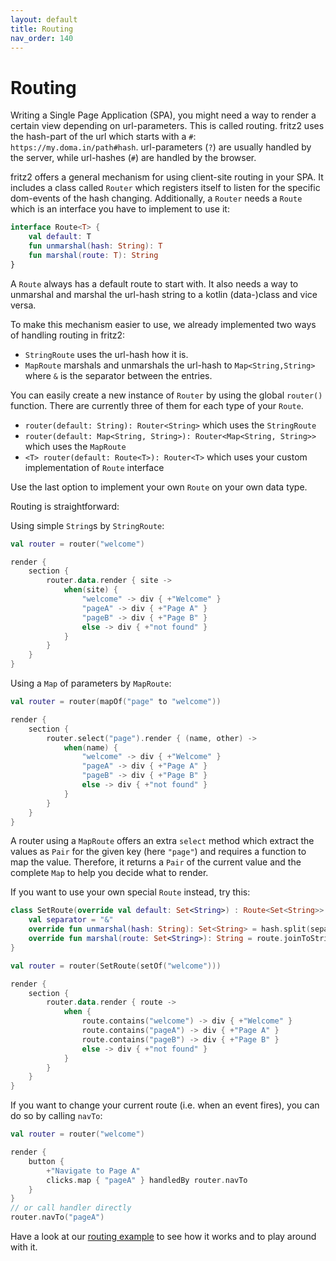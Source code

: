 ```yaml
---
layout: default
title: Routing
nav_order: 140
---
```

# Routing

Writing a Single Page Application (SPA), you might need a way to render a certain view depending on url-parameters. This is called routing. 
fritz2 uses the hash-part of the url which starts with a `#`: `https://my.doma.in/path#hash`. url-parameters (`?`) are usually handled by the server, 
while url-hashes (`#`) are handled by the browser.

fritz2 offers a general mechanism for using client-site routing in your SPA. 
It includes a class called `Router` which registers itself to listen for the specific dom-events of the hash changing. 
Additionally, a `Router` needs a `Route` which is an interface you have to implement to use it:
```kotlin
interface Route<T> {
    val default: T
    fun unmarshal(hash: String): T
    fun marshal(route: T): String
}
```
A `Route` always has a default route to start with. It also needs a way to unmarshal and marshal the url-hash string to a kotlin (data-)class and vice versa.

To make this mechanism easier to use, we already implemented two ways of handling routing in fritz2: 
* `StringRoute` uses the url-hash how it is.
* `MapRoute` marshals and unmarshals the url-hash to `Map<String,String>` where `&` is the separator between the entries.

You can easily create a new instance of `Router` by using the global `router()` function. 
There are currently three of them for each type of your `Route`.
* `router(default: String): Router<String>` which uses the `StringRoute`
* `router(default: Map<String, String>): Router<Map<String, String>>` which uses the `MapRoute`
* `<T> router(default: Route<T>): Router<T>` which uses your custom implementation of `Route` interface

Use the last option to implement your own `Route` on your own data type.

Routing is straightforward:

Using simple `String`s by `StringRoute`:
```kotlin
val router = router("welcome")

render {
    section {
        router.data.render { site ->
            when(site) {
                "welcome" -> div { +"Welcome" }
                "pageA" -> div { +"Page A" }
                "pageB" -> div { +"Page B" }
                else -> div { +"not found" }
            }
        }
    }
}
```

Using a `Map` of parameters by `MapRoute`:
```kotlin
val router = router(mapOf("page" to "welcome"))

render {
    section {
        router.select("page").render { (name, other) ->
            when(name) {
                "welcome" -> div { +"Welcome" }
                "pageA" -> div { +"Page A" }
                "pageB" -> div { +"Page B" }
                else -> div { +"not found" }
            }
        }
    }
}
```
A router using a `MapRoute` offers an extra `select` method which extract the values as `Pair` for the given key (here `"page"`) 
and requires a function to map the value. Therefore, it returns a `Pair` of the current value and the complete `Map` to
help you decide what to render.

If you want to use your own special `Route` instead, try this:
```kotlin
class SetRoute(override val default: Set<String>) : Route<Set<String>> {
    val separator = "&"
    override fun unmarshal(hash: String): Set<String> = hash.split(separator).toSet()
    override fun marshal(route: Set<String>): String = route.joinToString(separator)
}

val router = router(SetRoute(setOf("welcome")))

render {
    section {
        router.data.render { route ->
            when {
                route.contains("welcome") -> div { +"Welcome" }
                route.contains("pageA") -> div { +"Page A" }
                route.contains("pageB") -> div { +"Page B" }
                else -> div { +"not found" }
            }
        }
    }
}
```

If you want to change your current route (i.e. when an event fires), you can do so by calling `navTo`: 
```kotlin
val router = router("welcome")

render {
    button {
        +"Navigate to Page A"
        clicks.map { "pageA" } handledBy router.navTo
    }
}
// or call handler directly
router.navTo("pageA")
```

Have a look at our [routing example](https://examples.fritz2.dev/routing/build/distributions/index.html)
to see how it works and to play around with it.
